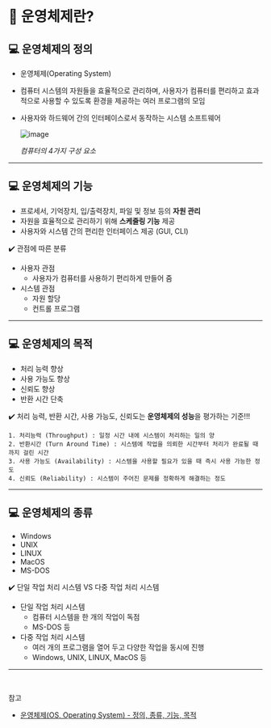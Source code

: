 # :pushpin: 운영체제란?

## :computer: 운영체제의 정의

- 운영체제(Operating System)
- 컴퓨터 시스템의 자원들을 효율적으로 관리하며, 사용자가 컴퓨터를 편리하고 효과적으로 사용할 수 있도록 환경을 제공하는 여러 프로그램의 모임
- 사용자와 하드웨어 간의 인터페이스로서 동작하는 시스템 소프트웨어

  ![image](https://user-images.githubusercontent.com/69101568/201832315-5c38eb0d-9c49-4b4c-8c1f-61d091df9846.png)

  _컴퓨터의 4가지 구성 요소_

---

## :computer: 운영체제의 기능

- 프로세서, 기억장치, 입/출력장치, 파일 및 정보 등의 **자원 관리**
- 자원을 효율적으로 관리하기 위해 **스케줄링 기능** 제공
- 사용자와 시스템 간의 편리한 인터페이스 제공 (GUI, CLI)

:heavy_check_mark: 관점에 따른 분류

- 사용자 관점
  - 사용자가 컴퓨터를 사용하기 편리하게 만들어 줌
- 시스템 관점
  - 자원 할당
  - 컨트롤 프로그램

---

## :computer: 운영체제의 목적

- 처리 능력 향상
- 사용 가능도 향상
- 신뢰도 향상
- 반환 시간 단축

:heavy_check_mark: 처리 능력, 반환 시간, 사용 가능도, 신뢰도는 **운영체제의 성능**을 평가하는 기준!!!

    1. 처리능력 (Throughput) : 일정 시간 내에 시스템이 처리하는 일의 양
    2. 반환시간 (Turn Around Time) : 시스템에 작업을 의뢰한 시간부터 처리가 완료될 때까지 걸린 시간
    3. 사용 가능도 (Availability) : 시스템을 사용할 필요가 있을 때 즉시 사용 가능한 정도
    4. 신뢰도 (Reliability) : 시스템이 주어진 문제를 정확하게 해결하는 정도

---

## :computer: 운영체제의 종류

- Windows
- UNIX
- LINUX
- MacOS
- MS-DOS

:heavy_check_mark: 단일 작업 처리 시스템 VS 다중 작업 처리 시스템

- 단일 작업 처리 시스템
  - 컴퓨터 시스템을 한 개의 작업이 독점
  - MS-DOS 등
- 다중 작업 처리 시스템
  - 여러 개의 프로그램을 열어 두고 다양한 작업을 동시에 진행
  - Windows, UNIX, LINUX, MacOS 등

---

<br>

참고

- [운영체제(OS, Operating System) - 정의, 종류, 기능, 목적](https://computer-science-student.tistory.com/384)
